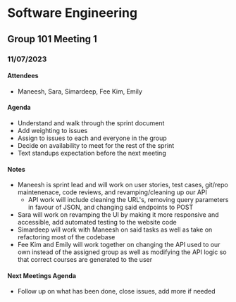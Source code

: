 # Software Engineering

## Group 101 Meeting 1

### 11/07/2023

#### Attendees

-   Maneesh, Sara, Simardeep, Fee Kim, Emily

#### Agenda

-   Understand and walk through the sprint document
-   Add weighting to issues
-   Assign to issues to each and everyone in the group
-   Decide on availability to meet for the rest of the sprint
-   Text standups expectation before the next meeting

#### Notes

-   Maneesh is sprint lead and will work on user stories, test cases, git/repo maintenenace, code reviews, and revamping/cleaning up our API
    -   API work will include cleaning the URL's, removing query parameters in favour of JSON, and changing said endpoints to POST
-   Sara will work on revamping the UI by making it more responsive and accessible, add automated testing to the website code
-   Simardeep will work with Maneesh on said tasks as well as take on refactoring most of the codebase
-   Fee Kim and Emily will work together on changing the API used to our own instead of the assigned group as well as modifying the API logic so that correct courses are generated to the user

#### Next Meetings Agenda
-   Follow up on what has been done, close issues, add more if needed
